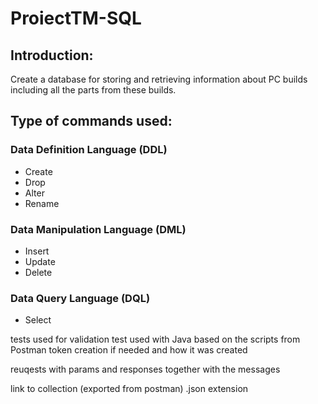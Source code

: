 # ProiectTM-SQL

## Introduction:
Create a database for storing and retrieving information about PC builds including all the parts from these builds.

## Type of commands used:
### Data Definition Language (DDL)
- Create
- Drop
- Alter
- Rename

### Data Manipulation Language (DML)
- Insert
- Update
- Delete

### Data Query Language (DQL)
- Select

tests used for validation test used with Java based on the scripts from Postman token creation if needed and how it was created

reuqests with params and responses together with the messages

link to collection (exported from postman) .json extension
